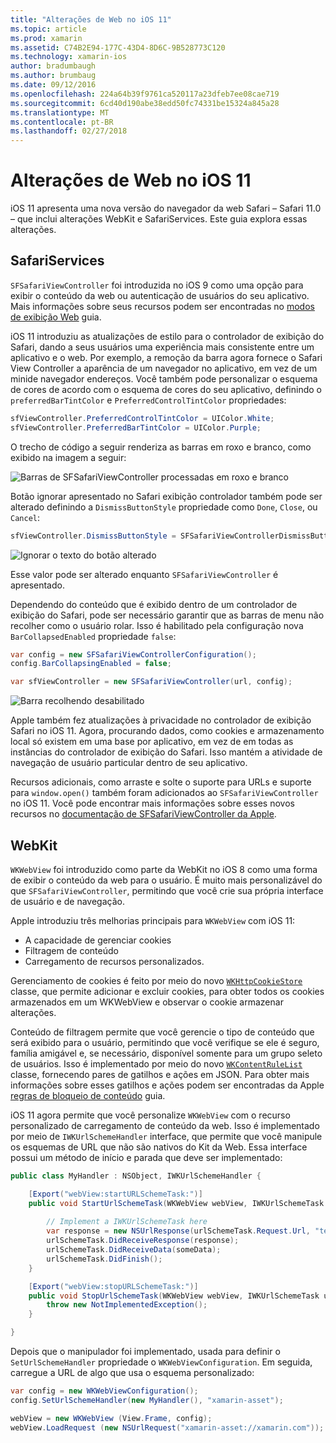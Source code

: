 ```yaml
---
title: "Alterações de Web no iOS 11"
ms.topic: article
ms.prod: xamarin
ms.assetid: C74B2E94-177C-43D4-8D6C-9B528773C120
ms.technology: xamarin-ios
author: bradumbaugh
ms.author: brumbaug
ms.date: 09/12/2016
ms.openlocfilehash: 224a64b39f9761ca520117a23dfeb7ee08cae719
ms.sourcegitcommit: 6cd40d190abe38edd50fc74331be15324a845a28
ms.translationtype: MT
ms.contentlocale: pt-BR
ms.lasthandoff: 02/27/2018
---
```

# <a name="web-changes-in-ios-11"></a>Alterações de Web no iOS 11

iOS 11 apresenta uma nova versão do navegador da web Safari – Safari 11.0 – que inclui alterações WebKit e SafariServices. Este guia explora essas alterações.

## <a name="safariservices"></a>SafariServices

`SFSafariViewController` foi introduzida no iOS 9 como uma opção para exibir o conteúdo da web ou autenticação de usuários do seu aplicativo. Mais informações sobre seus recursos podem ser encontradas no [modos de exibição Web](~/ios/user-interface/controls/uiwebview.md#safariviewcontroller) guia.

iOS 11 introduziu as atualizações de estilo para o controlador de exibição do Safari, dando a seus usuários uma experiência mais consistente entre um aplicativo e o web. Por exemplo, a remoção da barra agora fornece o Safari View Controller a aparência de um navegador no aplicativo, em vez de um minide navegador endereços. Você também pode personalizar o esquema de cores de acordo com o esquema de cores do seu aplicativo, definindo o `preferredBarTintColor` e `PreferredControlTintColor` propriedades:

```csharp
sfViewController.PreferredControlTintColor = UIColor.White;
sfViewController.PreferredBarTintColor = UIColor.Purple;
```

O trecho de código a seguir renderiza as barras em roxo e branco, como exibido na imagem a seguir:

![Barras de SFSafariViewController processadas em roxo e branco](web-images/image1.png)

Botão ignorar apresentado no Safari exibição controlador também pode ser alterado definindo a `DismissButtonStyle` propriedade como `Done`, `Close`, ou `Cancel`:

```csharp
sfViewController.DismissButtonStyle = SFSafariViewControllerDismissButtonStyle.Close;
```

![Ignorar o texto do botão alterado](web-images/image2.png)

Esse valor pode ser alterado enquanto `SFSafariViewController` é apresentado.


Dependendo do conteúdo que é exibido dentro de um controlador de exibição do Safari, pode ser necessário garantir que as barras de menu não recolher como o usuário rolar. Isso é habilitado pela configuração nova `BarCollapsedEnabled` propriedade `false`:

```csharp
var config = new SFSafariViewControllerConfiguration();
config.BarCollapsingEnabled = false;

var sfViewController = new SFSafariViewController(url, config);
```

![Barra recolhendo desabilitado](web-images/image3.png)

Apple também fez atualizações à privacidade no controlador de exibição Safari no iOS 11. Agora, procurando dados, como cookies e armazenamento local só existem em uma base por aplicativo, em vez de em todas as instâncias do controlador de exibição do Safari. Isso mantém a atividade de navegação de usuário particular dentro de seu aplicativo.

Recursos adicionais, como arraste e solte o suporte para URLs e suporte para `window.open()` também foram adicionados ao `SFSafariViewController` no iOS 11. Você pode encontrar mais informações sobre esses novos recursos no [documentação de SFSafariViewController da Apple](https://developer.apple.com/documentation/safariservices/sfsafariviewcontroller?changes=latest_minor).


## <a name="webkit"></a>WebKit

`WKWebView` foi introduzido como parte da WebKit no iOS 8 como uma forma de exibir o conteúdo da web para o usuário. É muito mais personalizável do que `SFSafariViewController`, permitindo que você crie sua própria interface de usuário e de navegação.

Apple introduziu três melhorias principais para `WKWebView` com iOS 11: 

- A capacidade de gerenciar cookies
- Filtragem de conteúdo
- Carregamento de recursos personalizados. 

Gerenciamento de cookies é feito por meio do novo [ `WKHttpCookieStore` ](https://developer.apple.com/documentation/webkit/wkhttpcookiestore) classe, que permite adicionar e excluir cookies, para obter todos os cookies armazenados em um WKWebView e observar o cookie armazenar alterações.

Conteúdo de filtragem permite que você gerencie o tipo de conteúdo que será exibido para o usuário, permitindo que você verifique se ele é seguro, família amigável e, se necessário, disponível somente para um grupo seleto de usuários. Isso é implementado por meio do novo [ `WKContentRuleList` ](https://developer.apple.com/documentation/webkit/wkcontentrulelist) classe, fornecendo pares de gatilhos e ações em JSON. Para obter mais informações sobre esses gatilhos e ações podem ser encontradas da Apple [regras de bloqueio de conteúdo](https://developer.apple.com/library/content/documentation/Extensions/Conceptual/ContentBlockingRules/Introduction/Introduction.html) guia.

iOS 11 agora permite que você personalize `WKWebView` com o recurso personalizado de carregamento de conteúdo da web. Isso é implementado por meio de `IWKUrlSchemeHandler` interface, que permite que você manipule os esquemas de URL que não são nativos do Kit da Web. Essa interface possui um método de início e parada que deve ser implementado:

```csharp
public class MyHandler : NSObject, IWKUrlSchemeHandler {

    [Export("webView:startURLSchemeTask:")]
    public void StartUrlSchemeTask(WKWebView webView, IWKUrlSchemeTask urlSchemeTask){
        
        // Implement a IWKUrlSchemeTask here
        var response = new NSUrlResponse(urlSchemeTask.Request.Url, "text/html", ContentLength, null);
        urlSchemeTask.DidReceiveResponse(response);
        urlSchemeTask.DidReceiveData(someData);
        urlSchemeTask.DidFinish();
    }

    [Export("webView:stopURLSchemeTask:")]
    public void StopUrlSchemeTask(WKWebView webView, IWKUrlSchemeTask urlSchemeTask){
        throw new NotImplementedException();
    }

}
``` 

Depois que o manipulador foi implementado, usada para definir o `SetUrlSchemeHandler` propriedade o `WKWebViewConfiguration`. Em seguida, carregue a URL de algo que usa o esquema personalizado:

```csharp
var config = new WKWebViewConfiguration();
config.SetUrlSchemeHandler(new MyHandler(), "xamarin-asset");

webView = new WKWebView (View.Frame, config);
webView.LoadRequest (new NSUrlRequest("xamarin-asset://xamarin.com"));
```


